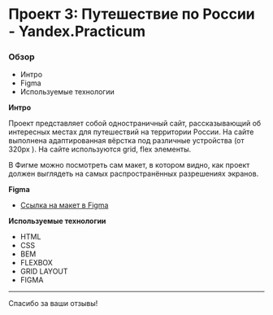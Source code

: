 # Проект 3: Путешествие по России - Yandex.Practicum

### Обзор
* Интро
* Figma
* Используемые технологии

**Интро**

Проект представляет собой одностраничный сайт, рассказывающий об интересных местах для путешествий на территории России. На сайте выполнена адаптированная вёрстка под различные устройства (от 320px ).
На сайте используются grid, flex элементы.

В Фигме можно посмотреть сам макет, в котором видно, как проект должен выглядеть на самых распространённых разрешениях экранов.

**Figma**

* [Ссылка на макет в Figma](https://www.figma.com/file/5S2WSbEFL6awjVWJ0NWL8Q/Sprint-3_-Russia-_-desktop-mobile?node-id=28503%3A0)

**Используемые технологии**

* HTML
* CSS
* BEM
* FLEXBOX
* GRID LAYOUT
* FIGMA

---

Спасибо за ваши отзывы!